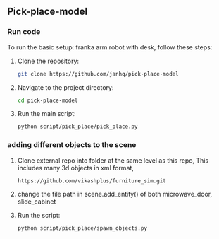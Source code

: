 ## Pick-place-model

### Run code

To run the basic setup: franka arm robot with desk, follow these steps:

1. Clone the repository:
    ```sh
    git clone https://github.com/janhq/pick-place-model
    ```
2. Navigate to the project directory:
    ```sh
    cd pick-place-model
    ```
3. Run the main script:
    ```sh
    python script/pick_place/pick_place.py
    ```

### adding different objects to the scene
1. Clone external repo into folder at the same level as this repo, This includes many 3d objects in xml format, 
    ```sh
    https://github.com/vikashplus/furniture_sim.git
    ```
2. change the file path in scene.add_entity() of both microwave_door, slide_cabinet

3. Run the script:
    ```sh
    python script/pick_place/spawn_objects.py
    ```
